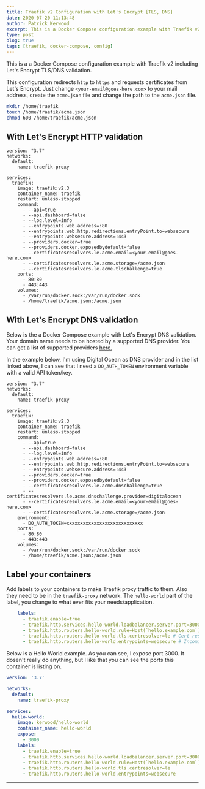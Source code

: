```yaml
---
title: Traefik v2 Configuration with Let's Encrypt [TLS, DNS]
date: 2020-07-20 11:13:48
author: Patrick Kerwood
excerpt: This is a Docker Compose configuration example with Traefik v2 including Let's Encrypt TLS/DNS validation.
type: post
blog: true
tags: [traefik, docker-compose, config]
---
```

This is a a Docker Compose configuration example with Traefik v2 including Let's Encrypt TLS/DNS validation.

This configuration redirects `http` to `https` and requests certificates from Let's Encrypt. Just change `<your-email@goes-here.com>` to your mail address, create the `acme.json` file and change the path to the `acme.json` file.

```sh
mkdir /home/traefik
touch /home/traefik/acme.json
chmod 600 /home/traefik/acme.json
```

## With Let's Encrypt HTTP validation
```yaml{20,28}
version: "3.7"
networks:
  default:
    name: traefik-proxy

services:
  traefik:
    image: traefik:v2.3
    container_name: traefik
    restart: unless-stopped
    command:
      - --api=true
      - --api.dashboard=false
      - --log.level=info
      - --entrypoints.web.address=:80
      - --entrypoints.web.http.redirections.entryPoint.to=websecure
      - --entrypoints.websecure.address=:443
      - --providers.docker=true
      - --providers.docker.exposedbydefault=false
      - --certificatesresolvers.le.acme.email=<your-email@goes-here.com>
      - --certificatesresolvers.le.acme.storage=/acme.json
      - --certificatesresolvers.le.acme.tlschallenge=true
    ports:
      - 80:80
      - 443:443
    volumes:
      - /var/run/docker.sock:/var/run/docker.sock
      - /home/traefik/acme.json:/acme.json
```

## With Let's Encrypt DNS validation
Below is the a Docker Compose example with Let's Encrypt DNS validation. Your domain name needs to be hosted by a supported DNS provider. You can get a list of supported providers [here.](https://docs.traefik.io/https/acme/#providers)

In the example below, I'm using Digital Ocean as DNS provider and in the list linked above, I can see that I need a `DO_AUTH_TOKEN` environment variable with a valid API token/key.
```yaml{21,22,25,31}
version: "3.7"
networks:
  default:
    name: traefik-proxy

services:
  traefik:
    image: traefik:v2.3
    container_name: traefik
    restart: unless-stopped
    command:
      - --api=true
      - --api.dashboard=false
      - --log.level=info
      - --entrypoints.web.address=:80
      - --entrypoints.web.http.redirections.entryPoint.to=websecure
      - --entrypoints.websecure.address=:443
      - --providers.docker=true
      - --providers.docker.exposedbydefault=false
      - --certificatesresolvers.le.acme.dnschallenge=true
      - --certificatesresolvers.le.acme.dnschallenge.provider=digitalocean
      - --certificatesresolvers.le.acme.email=<your-email@goes-here.com>
      - --certificatesresolvers.le.acme.storage=/acme.json
    environment:
      - DO_AUTH_TOKEN=xxxxxxxxxxxxxxxxxxxxxxxxxxxx
    ports:
      - 80:80
      - 443:443
    volumes:
      - /var/run/docker.sock:/var/run/docker.sock
      - /home/traefik/acme.json:/acme.json
```

## Label your containers
Add labels to your containers to make Traefik proxy traffic to them. Also they need to be in the `traefik-proxy` network. The `hello-world` part of the label, you change to what ever fits your needs/application. 

```yaml
    labels:
      - traefik.enable=true
      - traefik.http.services.hello-world.loadbalancer.server.port=3000 # Container port
      - traefik.http.routers.hello-world.rule=Host(`hello.example.com`) # URL
      - traefik.http.routers.hello-world.tls.certresolver=le # Cert resolver declared as traefik flag
      - traefik.http.routers.hello-world.entrypoints=websecure # Incoming entrypoint
```

Below is a Hello World example. As you can see, I expose port 3000. It dosen't really do anything, but I like that you can see the ports this container is listing on.
```yaml
version: '3.7'

networks:
  default:
    name: traefik-proxy

services:
  hello-world:
    image: kerwood/hello-world
    container_name: hello-world
    expose:
      - 3000
    labels:
      - traefik.enable=true
      - traefik.http.services.hello-world.loadbalancer.server.port=3000
      - traefik.http.routers.hello-world.rule=Host(`hello.example.com`)
      - traefik.http.routers.hello-world.tls.certresolver=le
      - traefik.http.routers.hello-world.entrypoints=websecure
```
---